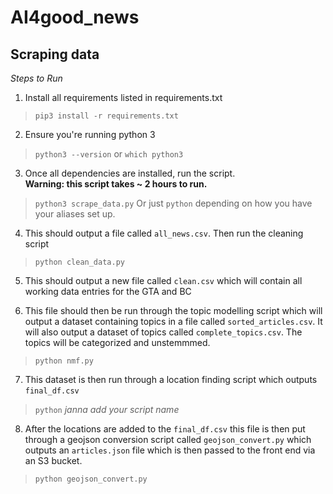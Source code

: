 # AI4good_news

## Scraping data

_Steps to Run_

1. Install all requirements listed in requirements.txt
> `pip3 install -r requirements.txt`

2. Ensure you're running python 3
> `python3 --version` or `which python3`

3. Once all dependencies are installed, run the script.<br> **Warning: this script takes ~ 2 hours to run.**
> `python3 scrape_data.py`
> Or just `python` depending on how you have your aliases set up.

4. This should output a file called `all_news.csv`. Then run the cleaning script
> `python clean_data.py`

5. This should output a new file called `clean.csv` which will contain all working data entries for the GTA and BC

6. This file should then be run through the topic modelling script which will output a dataset containing topics in a file called `sorted_articles.csv`. It will also output a dataset of topics called `complete_topics.csv`. The topics will be categorized and unstemmmed. 
> `python nmf.py`

7. This dataset is then run through a location finding script which outputs `final_df.csv`
> `python` *janna add your script name*

8. After the locations are added to the `final_df.csv` this file is then put through a geojson conversion script called `geojson_convert.py` which outputs an `articles.json` file which is then passed to the front end via an S3 bucket.
> `python geojson_convert.py`
